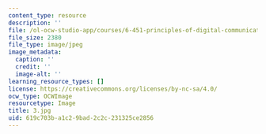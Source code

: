 ```yaml
---
content_type: resource
description: ''
file: /ol-ocw-studio-app/courses/6-451-principles-of-digital-communication-ii-spring-2005/619c703ba1c29bad2c2c231325ce2856_3.jpg
file_size: 2380
file_type: image/jpeg
image_metadata:
  caption: ''
  credit: ''
  image-alt: ''
learning_resource_types: []
license: https://creativecommons.org/licenses/by-nc-sa/4.0/
ocw_type: OCWImage
resourcetype: Image
title: 3.jpg
uid: 619c703b-a1c2-9bad-2c2c-231325ce2856
---
```

